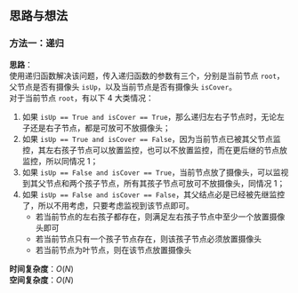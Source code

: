## 思路与想法
### 方法一：递归
**思路**：  
使用递归函数解决该问题，传入递归函数的参数有三个，分别是当前节点 `root`，父节点是否有摄像头 `isUp`，以及当前节点是否有摄像头 `isCover`。  
对于当前节点 `root`，有以下 4 大类情况：  
1. 如果 `isUp == True and isCover == True`，那么递归左右子节点时，无论左子还是右子节点，都是可放可不放摄像头；
2. 如果 `isUp == True and isCover == False`，因为当前节点已被其父节点监控，其左右孩子节点可以放置监控，也可以不放置监控，而在更后继的节点放监控，所以同情况 1；
3. 如果 `isUp == False and isCover == True`，当前节点放了摄像头，可以监视到其父节点和两个孩子节点，所有其孩子节点可放可不放摄像头，同情况 1；
4. 如果 `isUp == False and isCover == False`，其父结点必是已经被先继监控了，所以不用考虑，只要考虑监视到该节点即可。  
   * 若当前节点的左右孩子都存在，则满足左右孩子节点中至少一个放置摄像头即可
   * 若当前节点只有一个孩子节点存在，则该孩子节点必须放置摄像头
   * 若当前节点为叶节点，则在该节点放置摄像头

**时间复杂度**：*O*(*N*)  
**空间复杂度**：*O*(*N*)
